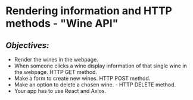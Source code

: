 # Rendering information and HTTP methods - "Wine API"

## _Objectives:_

* Render the wines in the webpage.
* When someone clicks a wine display information of that single wine in the webpage. HTTP GET method.
* Make a form to create new wines. HTTP POST method.
* Make an option to delete a chosen wine. - HTTP DELETE method.
* Your app has to use React and Axios.